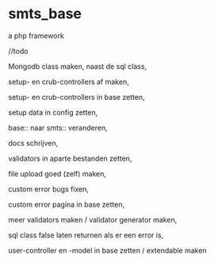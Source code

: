# smts_base
a php framework

//todo

Mongodb class maken, naast de sql class,

setup- en crub-controllers af maken,

setup- en crub-controllers in base zetten,

setup data in config zetten,

base:: naar smts:: veranderen,

docs schrijven,

validators in aparte bestanden zetten,

file upload goed (zelf) maken,

custom error bugs fixen,

custom error pagina in base zetten, 

meer validators maken / validator generator maken,

sql class false laten returnen als er een error is,

user-controller en -model in base zetten / extendable maken